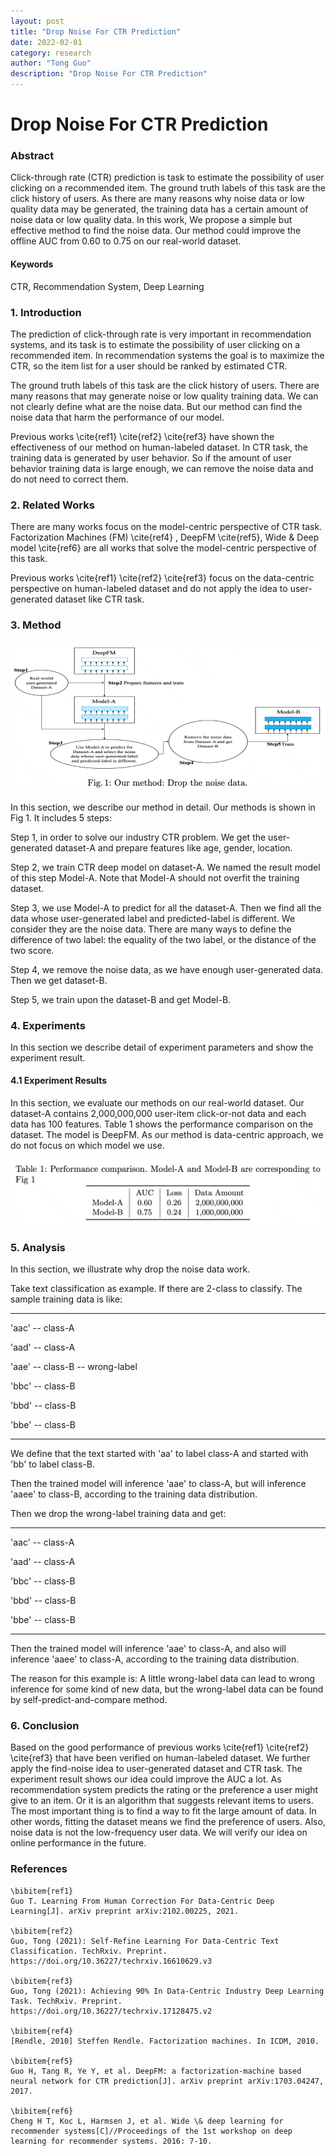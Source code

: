 ```yaml
---
layout: post
title: "Drop Noise For CTR Prediction"
date: 2022-02-01
category: research
author: "Tong Guo"
description: "Drop Noise For CTR Prediction"
---
```



# Drop Noise For CTR Prediction

### Abstract

Click-through rate (CTR) prediction is task to estimate the possibility of user clicking on a recommended item. The ground truth labels of this task are the click history of users. As there are many reasons why noise data or low quality data may be generated, the training data has a certain amount of noise data or low quality data. In this work, We propose a simple but effective method to find the noise data. Our method could improve the offline AUC from 0.60 to 0.75 on our real-world dataset.

#### Keywords

CTR, Recommendation System, Deep Learning


### 1. Introduction

The prediction of click-through rate is very important in recommendation systems, and its task is to estimate the possibility of user clicking on a recommended item. In recommendation systems the goal is to maximize the CTR, so the item list for a user should be ranked by estimated CTR.

The ground truth labels of this task are the click history of users. There are many reasons that may generate noise or low quality training data. We can not clearly define what are the noise data. But our method can find the noise data that harm the performance of our model.

Previous works \cite{ref1} \cite{ref2} \cite{ref3} have shown the effectiveness of our method on human-labeled dataset. In CTR task, the training data is generated by user behavior. So if the amount of user behavior training data is large enough, we can remove the noise data and do not need to correct them. 


### 2. Related Works

There are many works focus on the model-centric perspective of CTR task. Factorization Machines (FM) \cite{ref4} , DeepFM \cite{ref5}, Wide \& Deep model \cite{ref6} are all works that solve the model-centric perspective of this task.

Previous works \cite{ref1} \cite{ref2} \cite{ref3} focus on the data-centric perspective on human-labeled dataset and do not apply the idea to user-generated dataset like CTR task.
 

### 3. Method

![fig1](/assets/png/drop-ctr/fig1.png)

In this section, we describe our method in detail. Our methods is shown in Fig 1. It includes 5 steps:

Step 1, in order to solve our industry CTR problem. We get the user-generated dataset-A and prepare features like age, gender, location. 

Step 2, we train CTR deep model on dataset-A. We named the result model of this step Model-A. Note that Model-A should not overfit the training dataset.

Step 3, we use Model-A to predict for all the dataset-A. Then we find all the data whose user-generated label and predicted-label is different. We consider they are the noise data. There are many ways to define the difference of two label: the equality of the two label, or the distance of the two score.

Step 4, we remove the noise data, as we have enough user-generated data. Then we get dataset-B.

Step 5, we train upon the dataset-B and get Model-B.


### 4. Experiments

In this section we describe detail of experiment parameters and show the experiment result.

#### 4.1 Experiment Results

In this section, we evaluate our methods on our real-world dataset. Our dataset-A contains 2,000,000,000 user-item click-or-not data and each data has 100 features. Table 1 shows the performance comparison on the dataset. The model is DeepFM. As our method is data-centric approach, we do not focus on which model we use.


![table1](/assets/png/drop-ctr/table1.png)


### 5. Analysis

In this section, we illustrate why drop the noise data work.

Take text classification as example. If there are 2-class to classify. The sample training data is like: 


---


'aac' -- class-A

'aad' -- class-A

'aae' -- class-B -- wrong-label

'bbc' -- class-B 

'bbd' -- class-B 

'bbe' -- class-B 


---


We define that the text started with 'aa' to label class-A and started with 'bb' to label class-B.

Then the trained model will inference 'aae' to class-A, but will inference 'aaee' to class-B, according to the training data distribution.

Then we drop the wrong-label training data and get:


---


'aac' -- class-A

'aad' -- class-A

'bbc' -- class-B 

'bbd' -- class-B 

'bbe' -- class-B 


---


Then the trained model will inference 'aae' to class-A, and also will inference 'aaee' to class-A, according to the training data distribution.

The reason for this example is: A little wrong-label data can lead to wrong inference for some kind of new data, but the wrong-label data can be found by self-predict-and-compare method.


### 6. Conclusion

Based on the good performance of previous works  \cite{ref1} \cite{ref2} \cite{ref3} that have been verified on human-labeled dataset. We further apply the find-noise idea to user-generated dataset and CTR task. The experiment result shows our idea could improve the AUC a lot. As recommendation system predicts the rating or the preference a user might give to an item. Or it is an algorithm that suggests relevant items to users. The most important thing is to find a way to fit the large amount of data. In other words, fitting the dataset means we find the preference of users. Also, noise data is not the low-frequency user data. We will verify our idea on online performance in the future.  


### References
```
\bibitem{ref1}
Guo T. Learning From Human Correction For Data-Centric Deep Learning[J]. arXiv preprint arXiv:2102.00225, 2021.

\bibitem{ref2}
Guo, Tong (2021): Self-Refine Learning For Data-Centric Text Classification. TechRxiv. Preprint. https://doi.org/10.36227/techrxiv.16610629.v3 

\bibitem{ref3}
Guo, Tong (2021): Achieving 90% In Data-Centric Industry Deep Learning Task. TechRxiv. Preprint. https://doi.org/10.36227/techrxiv.17128475.v2 

\bibitem{ref4}
[Rendle, 2010] Steffen Rendle. Factorization machines. In ICDM, 2010.

\bibitem{ref5}
Guo H, Tang R, Ye Y, et al. DeepFM: a factorization-machine based neural network for CTR prediction[J]. arXiv preprint arXiv:1703.04247, 2017.

\bibitem{ref6}
Cheng H T, Koc L, Harmsen J, et al. Wide \& deep learning for recommender systems[C]//Proceedings of the 1st workshop on deep learning for recommender systems. 2016: 7-10.
```

